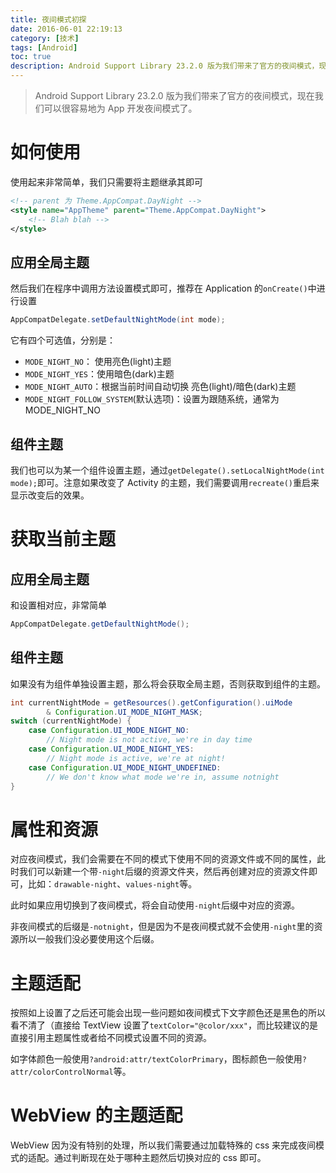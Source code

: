 ```yaml
---
title: 夜间模式初探
date: 2016-06-01 22:19:13
category: [技术]
tags: [Android]
toc: true
description: Android Support Library 23.2.0 版为我们带来了官方的夜间模式，现在我们可以很容易地为 App 开发夜间模式了。
---
```


> Android Support Library 23.2.0 版为我们带来了官方的夜间模式，现在我们可以很容易地为 App 开发夜间模式了。

# 如何使用

使用起来非常简单，我们只需要将主题继承其即可

```xml
<!-- parent 为 Theme.AppCompat.DayNight -->
<style name="AppTheme" parent="Theme.AppCompat.DayNight">
    <!-- Blah blah -->
</style>
```

## 应用全局主题

然后我们在程序中调用方法设置模式即可，推荐在 Application 的`onCreate()`中进行设置

```java
AppCompatDelegate.setDefaultNightMode(int mode);
```

它有四个可选值，分别是：

* `MODE_NIGHT_NO`： 使用亮色(light)主题
* `MODE_NIGHT_YES`：使用暗色(dark)主题
* `MODE_NIGHT_AUTO`：根据当前时间自动切换 亮色(light)/暗色(dark)主题
* `MODE_NIGHT_FOLLOW_SYSTEM`(默认选项)：设置为跟随系统，通常为 MODE_NIGHT_NO

## 组件主题

我们也可以为某一个组件设置主题，通过`getDelegate().setLocalNightMode(int mode);`即可。注意如果改变了 Activity 的主题，我们需要调用`recreate()`重启来显示改变后的效果。

# 获取当前主题

## 应用全局主题

和设置相对应，非常简单

```java
AppCompatDelegate.getDefaultNightMode();
```

## 组件主题

如果没有为组件单独设置主题，那么将会获取全局主题，否则获取到组件的主题。

```java
int currentNightMode = getResources().getConfiguration().uiMode
        & Configuration.UI_MODE_NIGHT_MASK;
switch (currentNightMode) {
    case Configuration.UI_MODE_NIGHT_NO:
        // Night mode is not active, we're in day time
    case Configuration.UI_MODE_NIGHT_YES:
        // Night mode is active, we're at night!
    case Configuration.UI_MODE_NIGHT_UNDEFINED:
        // We don't know what mode we're in, assume notnight
}
```

# 属性和资源

对应夜间模式，我们会需要在不同的模式下使用不同的资源文件或不同的属性，此时我们可以新建一个带`-night`后缀的资源文件夹，然后再创建对应的资源文件即可，比如：`drawable-night`、`values-night`等。

此时如果应用切换到了夜间模式，将会自动使用`-night`后缀中对应的资源。

非夜间模式的后缀是`-notnight`，但是因为不是夜间模式就不会使用`-night`里的资源所以一般我们没必要使用这个后缀。

# 主题适配

按照如上设置了之后还可能会出现一些问题如夜间模式下文字颜色还是黑色的所以看不清了（直接给 TextView 设置了`textColor="@color/xxx"`，而比较建议的是直接引用主题属性或者给不同模式设置不同的资源。

如字体颜色一般使用`?android:attr/textColorPrimary`，图标颜色一般使用`?attr/colorControlNormal`等。

# WebView 的主题适配

WebView 因为没有特别的处理，所以我们需要通过加载特殊的 css 来完成夜间模式的适配。通过判断现在处于哪种主题然后切换对应的 css 即可。